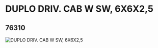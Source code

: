 # DUPLO DRIV. CAB W SW, 6X6X2,5
## 76310
![DUPLO DRIV. CAB W SW, 6X6X2,5](https://lc-www-live-s.legocdn.com/media/bricks/5/2/4142178.jpg)